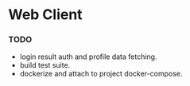 # Web Client

### TODO
- login result auth and profile data fetching.
- build test suite.
- dockerize and attach to project docker-compose.